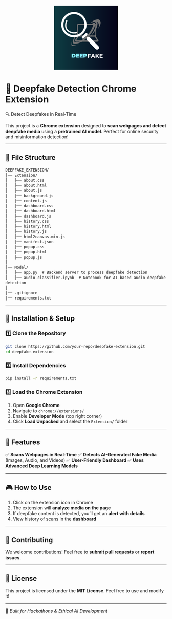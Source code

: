 <p align="center">
  <img src="icon.png.png" alt="Deepfake Extension Logo" width="200">
</p>

# 🚀 Deepfake Detection Chrome Extension

🔍 Detect Deepfakes in Real-Time

This project is a **Chrome extension** designed to **scan webpages and detect deepfake media** using a **pretrained AI model**. Perfect for online security and misinformation detection!

---

## 📂 File Structure
```
DEEPFAKE_EXTENSION/
│── Extension/
│   ├── about.css
│   ├── about.html
│   ├── about.js
│   ├── background.js
│   ├── content.js
│   ├── dashboard.css
│   ├── dashboard.html
│   ├── dashboard.js
│   ├── history.css
│   ├── history.html
│   ├── history.js
│   ├── html2canvas.min.js
│   ├── manifest.json
│   ├── popup.css
│   ├── popup.html
│   ├── popup.js
│
│── Model/
│   ├── app.py  # Backend server to process deepfake detection
│   ├── audio-classifier.ipynb  # Notebook for AI-based audio deepfake detection
│
│── .gitignore
│── requirements.txt
```

---

## 🚀 Installation & Setup
### 1️⃣ Clone the Repository
```sh
git clone https://github.com/your-repo/deepfake-extension.git
cd deepfake-extension
```
### 2️⃣ Install Dependencies
```sh
pip install -r requirements.txt
```
### 3️⃣ Load the Chrome Extension
1. Open **Google Chrome**
2. Navigate to `chrome://extensions/`
3. Enable **Developer Mode** (top right corner)
4. Click **Load Unpacked** and select the `Extension/` folder

---

## 🎯 Features
✅ **Scans Webpages in Real-Time**
✅ **Detects AI-Generated Fake Media** (Images, Audio, and Videos)
✅ **User-Friendly Dashboard**
✅ **Uses Advanced Deep Learning Models**

---

## 🎮 How to Use
1. Click on the extension icon in Chrome
2. The extension will **analyze media on the page**
3. If deepfake content is detected, you’ll get an **alert with details**
4. View history of scans in the **dashboard**

---

## 🤝 Contributing
We welcome contributions! Feel free to **submit pull requests** or **report issues**.

---

## 📜 License
This project is licensed under the **MIT License**. Feel free to use and modify it!

---

🔹 *Built for Hackathons & Ethical AI Development*

